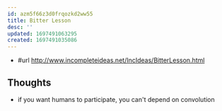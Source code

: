 ```yaml
---
id: azm5f66z3d0frqozkd2ww55
title: Bitter Lesson
desc: ''
updated: 1697491063295
created: 1697491035086
---
```


- #url http://www.incompleteideas.net/IncIdeas/BitterLesson.html

## Thoughts

- if you want humans to participate, you can't depend on convolution